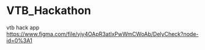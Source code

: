 # VTB_Hackathon
vtb hack app
https://www.figma.com/file/vjy4OApR3atlxPwWmCWoAb/DelyCheck?node-id=0%3A1
